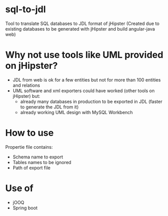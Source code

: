 # sql-to-jdl
Tool to translate SQL databases to JDL format of jHipster (Created due to existing databases to be generated with jHipster and build angular-java web)

# Why not use tools like UML provided on jHipster?
- JDL from web is ok for a few entities but not for more than 100 entities and relations
- UML software and xml exporters could have worked (other tools on jHipster) but:
  - already many databases in production to be exported in JDL (faster to generate the JDL from it)
  - already working UML design with MySQL Workbench

# How to use
Propertie file contains:
- Schema name to export
- Tables names to be ignored
- Path of export file

# Use of
- jOOQ
- Spring boot
